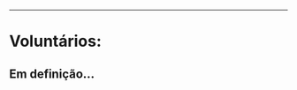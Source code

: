 ﻿---
layout: page-fullwidth
#meta_title: "Dúvidas? Entre em contato conosco"
subheadline: ""
#teaser: "Entre em contato conosco pelo e-mail #eres2020.Universidade Estadual de Maringá (UEM)@gmail.com"
permalink: "/voluntarios/"
header:
  image_fullwidth: banner_eres2020.png
---


<hr>

<h1>Voluntários:</h1>

<h2>Em definição...</h2>


<div class="row t30">	
	<img src="{{ site.urlimg }}promocao_apoio_logos.png" alt="" align="center">
</div><!-- /.row -->